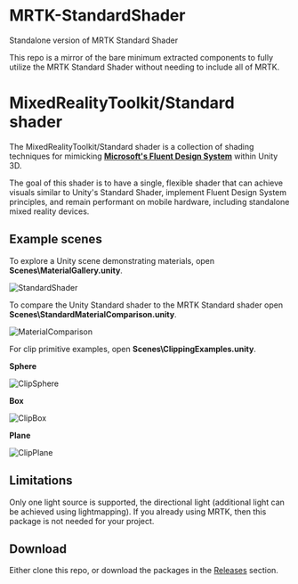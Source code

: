 # MRTK-StandardShader
Standalone version of MRTK Standard Shader

This repo is a mirror of the bare minimum extracted components to fully utilize the MRTK Standard Shader without needing to include all of MRTK.

# MixedRealityToolkit/Standard shader

The MixedRealityToolkit/Standard shader is a collection of shading techniques for mimicking [**Microsoft's Fluent Design System**](https://fluent.microsoft.com/) within Unity 3D.

The goal of this shader is to have a single, flexible shader that can achieve visuals similar to Unity's Standard Shader, implement Fluent Design System principles, and remain performant on mobile hardware, including standalone mixed reality devices.

## Example scenes

To explore a Unity scene demonstrating materials, open **Scenes\MaterialGallery.unity**.

![StandardShader](https://user-images.githubusercontent.com/7420990/88569823-fb245700-d008-11ea-95eb-a53f656574a6.gif)


To compare the Unity Standard shader to the MRTK Standard shader open **Scenes\StandardMaterialComparison.unity**.

![MaterialComparison](https://user-images.githubusercontent.com/7420990/88569761-e9db4a80-d008-11ea-97c3-aa783dd03f8d.png)


For clip primitive examples, open **Scenes\ClippingExamples.unity**.

**Sphere**

![ClipSphere](https://user-images.githubusercontent.com/7420990/88569731-dd56f200-d008-11ea-8d94-e0b01f2d3307.gif)

**Box**

![ClipBox](https://user-images.githubusercontent.com/7420990/88569738-e0ea7900-d008-11ea-9029-85e74169002c.gif)

**Plane**

![ClipPlane](https://user-images.githubusercontent.com/7420990/88569753-e5169680-d008-11ea-8923-9194d92b1ddd.gif)

## Limitations

Only one light source is supported, the directional light (additional light can be achieved using lightmapping).
If you already using MRTK, then this package is not needed for your project.

## Download

Either clone this repo, or download the packages in the [Releases](https://github.com/provencher/MRTK-StandardShader/releases) section.
